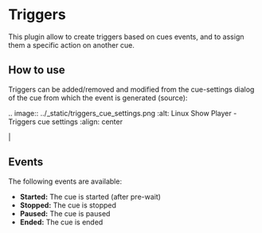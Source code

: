 Triggers
========

This plugin allow to create triggers based on cues events, and to assign them a
specific action on another cue.

How to use
----------

Triggers can be added/removed and modified from the cue-settings dialog of the
cue from which the event is generated (source):

.. image:: ../_static/triggers_cue_settings.png
    :alt: Linux Show Player - Triggers cue settings
    :align: center

|

Events
------

The following events are available:

* **Started:** The cue is started (after pre-wait)
* **Stopped:** The cue is stopped
* **Paused:** The cue is paused
* **Ended:** The cue is ended
